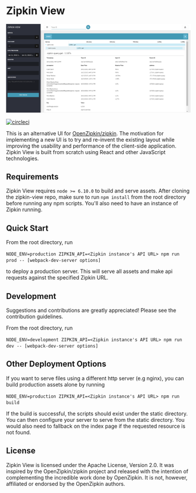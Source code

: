 # Zipkin View

![zipkin-view screenshot](images/zipkin-view-trace.png?raw=true)

[![circleci](https://circleci.com/gh/msindwan/zipkin-view.svg?style=shield&circle-token=:circle-token)](https://circleci.com/gh/msindwan/zipkin-view)

This is an alternative UI for [OpenZipkin/zipkin](https://github.com/openzipkin/zipkin). The motivation for implementing
a new UI is to try and re-invent the existing layout while improving the usability and performance of the client-side
application. Zipkin View is built from scratch using React and other JavaScript technologies.

## Requirements

Zipkin View requires `node >= 6.10.0` to build and serve assets. After cloning the zipkin-view repo, make sure to run `npm install` from the root directory before running any npm scripts. You'll also need to have an instance of Zipkin running.

## Quick Start

From the root directory, run

`NODE_ENV=production ZIPKIN_API=<Zipkin instance's API URL> npm run prod -- [webpack-dev-server options]`

to deploy a production server. This will serve all assets and make api requests against the specified Zipkin URL.

## Development

Suggestions and contributions are greatly appreciated! Please see the contribution guidelines.

From the root directory, run

`NODE_ENV=development ZIPKIN_API=<Zipkin instance's API URL> npm run dev -- [webpack-dev-server options]`

## Other Deployment Options

If you want to serve files using a different http server (e.g nginx), you can build production assets alone by running

`NODE_ENV=production ZIPKIN_API=<Zipkin instance's API URL> npm run build`

If the build is successful, the scripts should exist under the static directory. You can then configure your server to serve from
the static directory. You would also need to fallback on the index page if the requested resource is not found.

## License

Zipkin View is licensed under the Apache License, Version 2.0. It was inspired by the OpenZipkin/zipkin project and
released with the intention of complementing the incredible work done by OpenZipkin. It is not, however, affiliated
or endorsed by the OpenZipkin authors.
